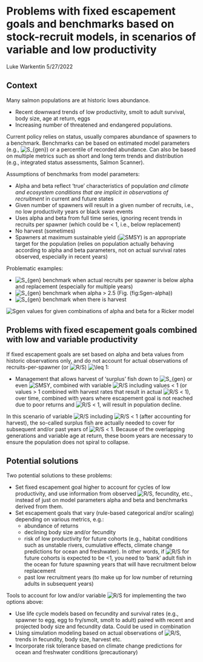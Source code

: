 Problems with fixed escapement goals and benchmarks based on
stock-recruit models, in scenarios of variable and low productivity
================
Luke Warkentin
5/27/2022

## Context

Many salmon populations are at historic lows abundance.

-   Recent downward trends of low productivity, smolt to adult survival,
    body size, age at return, eggs
-   Increasing number of threatened and endangered populations.

Current policy relies on status, usually compares abundance of spawners
to a benchmark. Benchmarks can be based on estimated model parameters
(e.g.,
![S\_{gen}](https://latex.codecogs.com/png.image?%5Cdpi%7B110%7D&space;%5Cbg_white&space;S_%7Bgen%7D "S_{gen}"))
or a percentile of recorded abundance. Can also be based on multiple
metrics such as short and long term trends and distribution (e.g.,
integrated status assessments, Salmon Scanner).

Assumptions of benchmarks from model parameters:

-   Alpha and beta reflect ‘true’ characteristics of population *and
    climate and ecosystem conditions that are implicit in observations
    of recruitment* in current and future states
-   Given number of spawners will result in a given number of recruits,
    i.e., no low productivity years or black swan events
-   Uses alpha and beta from full time series, ignoring recent trends in
    recruits per spawner (which could be \< 1, i.e., below replacement)
-   No harvest (sometimes)
-   Spawners at maximum sustainable yield
    (![SMSY](https://latex.codecogs.com/png.image?%5Cdpi%7B110%7D&space;%5Cbg_white&space;SMSY "SMSY"))
    is an appropriate target for the population (relies on population
    actually behaving according to alpha and beta parameters, not on
    actual survival rates observed, especially in recent years)

Problematic examples:

-   ![S\_{gen}](https://latex.codecogs.com/png.image?%5Cdpi%7B110%7D&space;%5Cbg_white&space;S_%7Bgen%7D "S_{gen}")
    benchmark when actual recruits per spawner is below alpha and
    replacement (especially for multiple years)
-   ![S\_{gen}](https://latex.codecogs.com/png.image?%5Cdpi%7B110%7D&space;%5Cbg_white&space;S_%7Bgen%7D "S_{gen}")
    benchmark when alpha \> 2.5 (Fig. (fig:Sgen-alpha))
-   ![S\_{gen}](https://latex.codecogs.com/png.image?%5Cdpi%7B110%7D&space;%5Cbg_white&space;S_%7Bgen%7D "S_{gen}")
    benchmark when there is harvest

![Sgen values for given combinations of alpha and beta for a Ricker
model](figures/fig_Sgen~alpha.png)

## Problems with fixed escapement goals combined with low and variable productivity

If fixed escapement goals are set based on alpha and beta values from
historic observations only, and do not account for actual observations
of recruits-per-spawner (or
![R/S](https://latex.codecogs.com/png.image?%5Cdpi%7B110%7D&space;%5Cbg_white&space;R%2FS "R/S"))
![\\leq](https://latex.codecogs.com/png.image?%5Cdpi%7B110%7D&space;%5Cbg_white&space;%5Cleq "\leq")
1:

-   Management that allows harvest of ‘surplus’ fish down to
    ![S\_{gen}](https://latex.codecogs.com/png.image?%5Cdpi%7B110%7D&space;%5Cbg_white&space;S_%7Bgen%7D "S_{gen}")
    or even
    ![SMSY](https://latex.codecogs.com/png.image?%5Cdpi%7B110%7D&space;%5Cbg_white&space;SMSY "SMSY"),
    combined with variable
    ![R/S](https://latex.codecogs.com/png.image?%5Cdpi%7B110%7D&space;%5Cbg_white&space;R%2FS "R/S")
    including values \< 1 (or values \> 1 combined with harvest rates
    that result in actual
    ![R/S](https://latex.codecogs.com/png.image?%5Cdpi%7B110%7D&space;%5Cbg_white&space;R%2FS "R/S")
    \< 1), over time, combined with years where escapement goal is not
    reached due to poor returns and
    ![R/S](https://latex.codecogs.com/png.image?%5Cdpi%7B110%7D&space;%5Cbg_white&space;R%2FS "R/S")
    \< 1, will result in population decline.

In this scenario of variable
![R/S](https://latex.codecogs.com/png.image?%5Cdpi%7B110%7D&space;%5Cbg_white&space;R%2FS "R/S")
including
![R/S](https://latex.codecogs.com/png.image?%5Cdpi%7B110%7D&space;%5Cbg_white&space;R%2FS "R/S")
\< 1 (after accounting for harvest), the so-called surplus fish are
actually needed to cover for subsequent and/or past years of
![R/S](https://latex.codecogs.com/png.image?%5Cdpi%7B110%7D&space;%5Cbg_white&space;R%2FS "R/S")
\< 1. Because of the overlapping generations and variable age at return,
these boom years are necessary to ensure the population does not spiral
to collapse.

## Potential solutions

Two potential solutions to these problems:

-   Set fixed escapement goal higher to account for cycles of low
    productivity, and use information from observed
    ![R/S](https://latex.codecogs.com/png.image?%5Cdpi%7B110%7D&space;%5Cbg_white&space;R%2FS "R/S"),
    fecundity, etc., instead of just on model parameters alpha and beta
    and benchmarks derived from them.
-   Set escapement goals that vary (rule-based categorical and/or
    scaling) depending on various metrics, e.g.:
    -   abundance of returns
    -   declining body size and/or fecundity
    -   risk of low productivity for future cohorts (e.g., habitat
        conditions such as unstable rivers, cumulative effects, climate
        change predictions for ocean and freshwater). In other words, if
        ![R/S](https://latex.codecogs.com/png.image?%5Cdpi%7B110%7D&space;%5Cbg_white&space;R%2FS "R/S")
        for future cohorts is expected to be \<1, you need to ‘bank’
        adult fish in the ocean for future spawning years that will have
        recruitment below replacement
    -   past low recruitment years (to make up for low number of
        returning adults in subsequent years)

Tools to account for low and/or variable
![R/S](https://latex.codecogs.com/png.image?%5Cdpi%7B110%7D&space;%5Cbg_white&space;R%2FS "R/S")
for implementing the two options above:

-   Use life cycle models based on fecundity and survival rates (e.g.,
    spawner to egg, egg to fry/smolt, smolt to adult) paired with recent
    and projected body size and fecundity data. Could be used in
    combination
-   Using simulation modeling based on actual observations of
    ![R/S](https://latex.codecogs.com/png.image?%5Cdpi%7B110%7D&space;%5Cbg_white&space;R%2FS "R/S"),
    trends in fecundity, body size, harvest etc.
-   Incorporate risk tolerance based on climate change predictions for
    ocean and freshwater conditions (precautionary)
